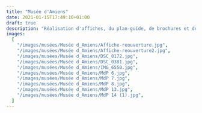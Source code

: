 ```yaml
---
title: "Musée d'Amiens"
date: 2021-01-15T17:49:10+01:00
draft: true
description: "Réalisation d'affiches, du plan-guide, de brochures et de cartels pour le musée d'art et d'archéologie de Picardie - Amiens. 2020"
images:
  [
    "/images/musées/Musée d_Amiens/Affiche-reouverture.jpg",
    "/images/musées/Musée d_Amiens/Affiche-reouverture2.jpg",
    "/images/musées/Musée d_Amiens/DSC_0172.jpg",
    "/images/musées/Musée d_Amiens/DSC_0381.jpg",
    "/images/musées/Musée d_Amiens/IMG_6550.jpg",
    "/images/musées/Musée d_Amiens/MdP 6.jpg",
    "/images/musées/Musée d_Amiens/MdP 7.jpg",
    "/images/musées/Musée d_Amiens/MdP 8.jpg",
    "/images/musées/Musée d_Amiens/MdP 13.jpg",
    "/images/musées/Musée d_Amiens/MdP 14 (1).jpg",
  ]
---
```

